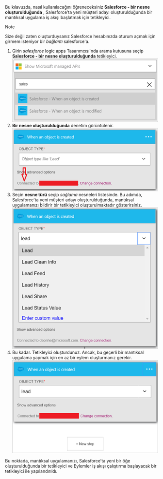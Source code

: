 Bu kılavuzda, nasıl kullanılacağını öğreneceksiniz **Salesforce - bir nesne oluşturulduğunda** , Salesforce'ta yeni müşteri adayı oluşturulduğunda bir mantıksal uygulama iş akışı başlatmak için tetikleyici.

> [!NOTE]
> Size değil zaten oluşturduysanız Salesforce hesabınızda oturum açmak için girmem isteniyor bir *bağlantı* salesforce'a.  
> 
> 

1. Girin *salesforce* logic apps Tasarımcısı'nda arama kutusuna seçip **Salesforce - bir nesne oluşturulduğunda** tetikleyici.  
   ![Salesforce tetikleyici görüntü 1](./media/connectors-create-api-salesforce/trigger-1.png)   
2. **Bir nesne oluşturulduğunda** denetim görüntülenir.  
   ![2 Salesforce tetikleyicisi görüntüsü](./media/connectors-create-api-salesforce/trigger-2.png)   
3. Seçin **nesne türü** seçip *sağlama* nesneleri listesinde. Bu adımda, Salesforce'ta yeni müşteri adayı oluşturulduğunda, mantıksal uygulamanızı bildirir bir tetikleyici oluşturulmaktadır gösterirsiniz.   
   ![Salesforce tetikleyicisi görüntüsü 3](./media/connectors-create-api-salesforce/trigger-3.png)   
4. Bu kadar. Tetikleyici oluşturdunuz. Ancak, bu geçerli bir mantıksal uygulama yapmak için en az bir eylem oluşturmanız gerekir.    
   ![Salesforce tetikleyicisi görüntüsü 4](./media/connectors-create-api-salesforce/trigger-4.png)   

Bu noktada, mantıksal uygulamanızı, Salesforce'ta yeni bir öğe oluşturulduğunda bir tetikleyici ve Eylemler iş akışı çalıştırma başlayacak bir tetikleyici ile yapılandırıldı.  

